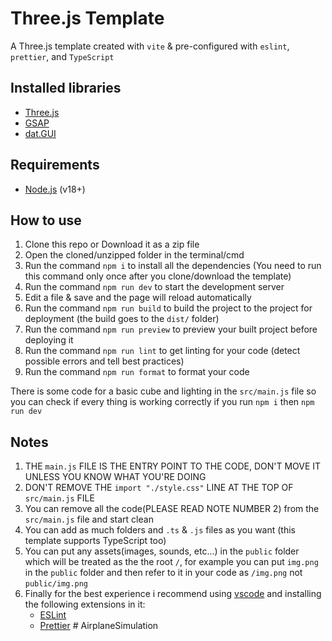 # Three.js Template

A Three.js template created with `vite` & pre-configured with `eslint`, `prettier`, and `TypeScript`

## Installed libraries

-   [Three.js](https://threejs.org/)
-   [GSAP](https://greensock.com/gsap/)
-   [dat.GUI](https://github.com/dataarts/dat.gui)

## Requirements

-   [Node.js](https://nodejs.org/en/) (v18+)

## How to use

1. Clone this repo or Download it as a zip file
2. Open the cloned/unzipped folder in the terminal/cmd
3. Run the command `npm i` to install all the dependencies (You need to run this command only once after you clone/download the template)
4. Run the command `npm run dev` to start the development server
5. Edit a file & save and the page will reload automatically
6. Run the command `npm run build` to build the project to the project for deployment (the build goes to the `dist/` folder)
7. Run the command `npm run preview` to preview your built project before deploying it
8. Run the command `npm run lint` to get linting for your code (detect possible errors and tell best practices)
9. Run the command `npm run format` to format your code

There is some code for a basic cube and lighting in the `src/main.js` file so you can check if every thing is working correctly if you run `npm i` then `npm run dev`

## Notes

1.  THE `main.js` FILE IS THE ENTRY POINT TO THE CODE, DON'T MOVE IT UNLESS YOU KNOW WHAT YOU'RE DOING
2.  DON'T REMOVE THE `import "./style.css"` LINE AT THE TOP OF `src/main.js` FILE
3.  You can remove all the code(PLEASE READ NOTE NUMBER 2) from the `src/main.js` file and start clean
4.  You can add as much folders and `.ts` & `.js` files as you want (this template supports TypeScript too)
5.  You can put any assets(images, sounds, etc...) in the `public` folder which will be treated as the the root `/`, for example you can put `img.png` in the `public` folder and then refer to it in your code as `/img.png` not `public/img.png`
6.  Finally for the best experience i recommend using [vscode](https://code.visualstudio.com/) and installing the following extensions in it:
    -   [ESLint](https://marketplace.visualstudio.com/items?itemName=dbaeumer.vscode-eslint)
    -   [Prettier](https://marketplace.visualstudio.com/items?itemName=esbenp.prettier-vscode)
#   A i r p l a n e S i m u l a t i o n  
 